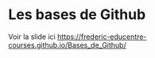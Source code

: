 # Les bases de Github

Voir la slide ici https://frederic-educentre-courses.github.io/Bases_de_Github/